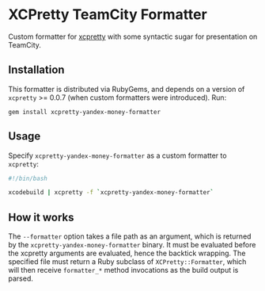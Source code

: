 # XCPretty TeamCity Formatter

Custom formatter for [xcpretty](https://github.com/supermarin/xcpretty) with some syntactic sugar for presentation on TeamCity.

## Installation

This formatter is distributed via RubyGems, and depends on a version of `xcpretty` >= 0.0.7 (when custom formatters were introduced). Run:

    gem install xcpretty-yandex-money-formatter

## Usage

Specify `xcpretty-yandex-money-formatter` as a custom formatter to `xcpretty`:

```bash
#!/bin/bash

xcodebuild | xcpretty -f `xcpretty-yandex-money-formatter`
```

## How it works

The `--formatter` option takes a file path as an argument, which is returned by the `xcpretty-yandex-money-formatter` binary. It must be evaluated before the xcpretty arguments are evaluated, hence the backtick wrapping. The specified file must return a Ruby subclass of `XCPretty::Formatter`, which will then receive `formatter_*` method invocations as the build output is parsed.
